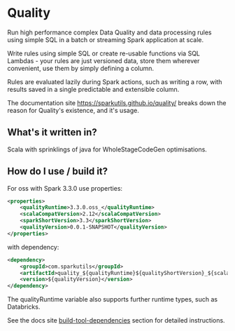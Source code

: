 # Quality

Run high performance complex Data Quality and data processing rules using simple SQL in a batch or streaming Spark application at scale.

Write rules using simple SQL or create re-usable functions via SQL Lambdas - your rules are just versioned data, store them wherever convenient, use them by simply defining a column.

Rules are evaluated lazily during Spark actions, such as writing a row, with results saved in a single predictable and extensible column.

The documentation site https://sparkutils.github.io/quality/ breaks down the reason for Quality's existence, and it's usage.

## What's it written in?

Scala with sprinklings of java for WholeStageCodeGen optimisations.

## How do I use / build it?

For oss with Spark 3.3.0 use properties:

```xml
<properties>
    <qualityRuntime>3.3.0.oss_</qualityRuntime>
    <scalaCompatVersion>2.12</scalaCompatVersion>
    <sparkShortVersion>3.3</sparkShortVersion>
    <qualityVersion>0.0.1-SNAPSHOT</qualityVersion>
</properties>
```

with dependency:

```xml
<dependency>
    <groupId>com.sparkutils</groupId>
    <artifactId>quality_${qualityRuntime}${qualityShortVersion}_${scalaCompatVersion}</artifactId>
    <version>${qualityVersion}</version>
</dependency>
```

The qualityRuntime variable also supports further runtime types, such as Databricks.  

See the docs site [build-tool-dependencies](https://sparkutils.github.io/quality/latest/getting_started/#build-tool-dependencies) section for detailed instructions.
